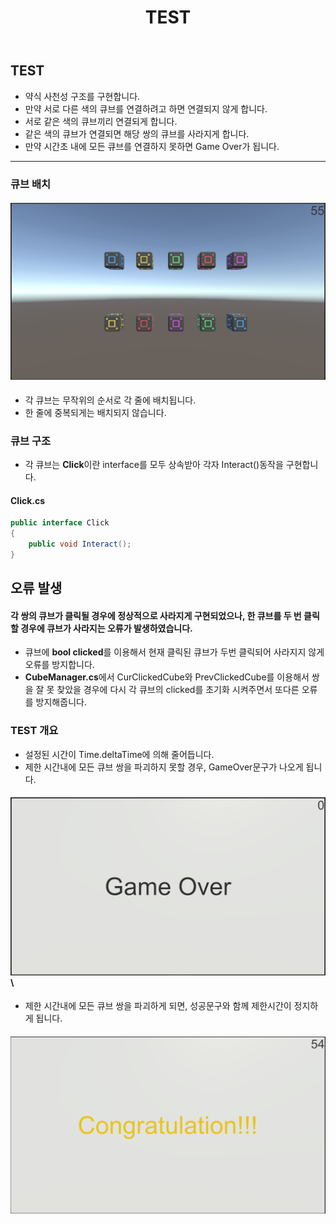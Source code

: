 ﻿---
layout: simple
title: "TEST"
---

## TEST

- 약식 사천성 구조를 구현합니다.
- 만약 서로 다른 색의 큐브를 연결하려고 하면 연결되지 않게 합니다.
- 서로 같은 색의 큐브끼리 연결되게 합니다.
- 같은 색의 큐브가 연결되면 해당 쌍의 큐브를 사라지게 합니다.
- 만약 시간초 내에 모든 큐브를 연결하지 못하면 Game Over가 됩니다.

---

### 큐브 배치

#### ![](Setting.PNG)

- 각 큐브는 무작위의 순서로 각 줄에 배치됩니다.
- 한 줄에 중복되게는 배치되지 않습니다.

### 큐브 구조

- 각 큐브는 **Click**이란 interface를 모두 상속받아 각자 Interact()동작을 구현합니다.

#### Click.cs

```csharp
public interface Click
{
    public void Interact();
}
```

## 오류 발생

#### 각 쌍의 큐브가 클릭될 경우에 정상적으로 사라지게 구현되었으나, 한 큐브를 두 번 클릭할 경우에 큐브가 사라지는 오류가 발생하였습니다.

- 큐브에 **bool clicked**를 이용해서 현재 클릭된 큐브가 두번 클릭되어 사라지지 않게 오류를 방지합니다.
- **CubeManager.cs**에서 CurClickedCube와 PrevClickedCube를 이용해서 쌍을 잘 못 찾았을 경우에 다시 각 큐브의 clicked를 초기화 시켜주면서 또다른 오류를 방지해줍니다.

### TEST 개요

- 설정된 시간이 Time.deltaTime에 의해 줄어듭니다.
- 제한 시간내에 모든 큐브 쌍을 파괴하지 못할 경우, GameOver문구가 나오게 됩니다.

#### ![](GameOver.PNG)\

- 제한 시간내에 모든 큐브 쌍을 파괴하게 되면, 성공문구와 함께 제한시간이 정지하게 됩니다.

#### ![](Clear.PNG)
